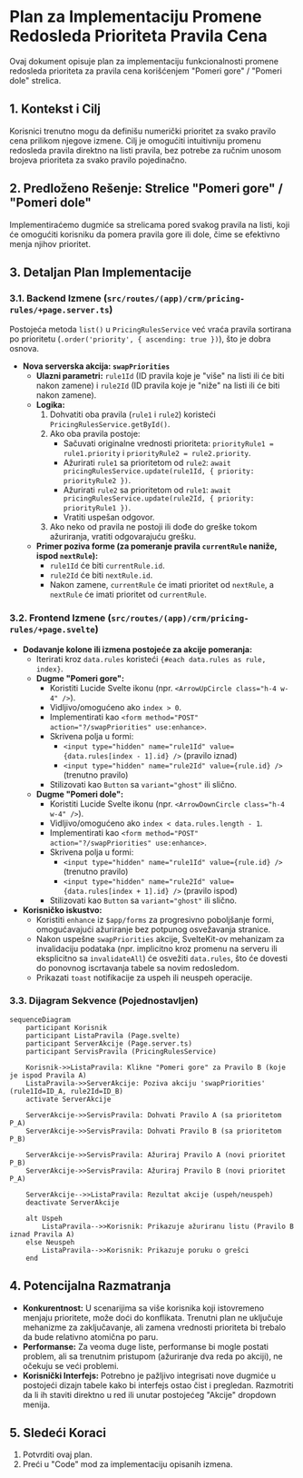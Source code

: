 # Plan za Implementaciju Promene Redosleda Prioriteta Pravila Cena

Ovaj dokument opisuje plan za implementaciju funkcionalnosti promene redosleda prioriteta za pravila cena korišćenjem "Pomeri gore" / "Pomeri dole" strelica.

## 1. Kontekst i Cilj

Korisnici trenutno mogu da definišu numerički prioritet za svako pravilo cena prilikom njegove izmene. Cilj je omogućiti intuitivniju promenu redosleda pravila direktno na listi pravila, bez potrebe za ručnim unosom brojeva prioriteta za svako pravilo pojedinačno.

## 2. Predloženo Rešenje: Strelice "Pomeri gore" / "Pomeri dole"

Implementiraćemo dugmiće sa strelicama pored svakog pravila na listi, koji će omogućiti korisniku da pomera pravila gore ili dole, čime se efektivno menja njihov prioritet.

## 3. Detaljan Plan Implementacije

### 3.1. Backend Izmene (`src/routes/(app)/crm/pricing-rules/+page.server.ts`)

Postojeća metoda `list()` u `PricingRulesService` već vraća pravila sortirana po prioritetu (`.order('priority', { ascending: true })`), što je dobra osnova.

*   **Nova serverska akcija: `swapPriorities`**
    *   **Ulazni parametri:** `rule1Id` (ID pravila koje je "više" na listi ili će biti nakon zamene) i `rule2Id` (ID pravila koje je "niže" na listi ili će biti nakon zamene).
    *   **Logika:**
        1.  Dohvatiti oba pravila (`rule1` i `rule2`) koristeći `PricingRulesService.getById()`.
        2.  Ako oba pravila postoje:
            *   Sačuvati originalne vrednosti prioriteta: `priorityRule1 = rule1.priority` i `priorityRule2 = rule2.priority`.
            *   Ažurirati `rule1` sa prioritetom od `rule2`: `await pricingRulesService.update(rule1Id, { priority: priorityRule2 })`.
            *   Ažurirati `rule2` sa prioritetom od `rule1`: `await pricingRulesService.update(rule2Id, { priority: priorityRule1 })`.
            *   Vratiti uspešan odgovor.
        3.  Ako neko od pravila ne postoji ili dođe do greške tokom ažuriranja, vratiti odgovarajuću grešku.
    *   **Primer poziva forme (za pomeranje pravila `currentRule` naniže, ispod `nextRule`):**
        *   `rule1Id` će biti `currentRule.id`.
        *   `rule2Id` će biti `nextRule.id`.
        *   Nakon zamene, `currentRule` će imati prioritet od `nextRule`, a `nextRule` će imati prioritet od `currentRule`.

### 3.2. Frontend Izmene (`src/routes/(app)/crm/pricing-rules/+page.svelte`)

*   **Dodavanje kolone ili izmena postojeće za akcije pomeranja:**
    *   Iterirati kroz `data.rules` koristeći `{#each data.rules as rule, index}`.
    *   **Dugme "Pomeri gore":**
        *   Koristiti Lucide Svelte ikonu (npr. `<ArrowUpCircle class="h-4 w-4" />`).
        *   Vidljivo/omogućeno ako `index > 0`.
        *   Implementirati kao `<form method="POST" action="?/swapPriorities" use:enhance>`.
        *   Skrivena polja u formi:
            *   `<input type="hidden" name="rule1Id" value={data.rules[index - 1].id} />` (pravilo iznad)
            *   `<input type="hidden" name="rule2Id" value={rule.id} />` (trenutno pravilo)
        *   Stilizovati kao `Button` sa `variant="ghost"` ili slično.
    *   **Dugme "Pomeri dole":**
        *   Koristiti Lucide Svelte ikonu (npr. `<ArrowDownCircle class="h-4 w-4" />`).
        *   Vidljivo/omogućeno ako `index < data.rules.length - 1`.
        *   Implementirati kao `<form method="POST" action="?/swapPriorities" use:enhance>`.
        *   Skrivena polja u formi:
            *   `<input type="hidden" name="rule1Id" value={rule.id} />` (trenutno pravilo)
            *   `<input type="hidden" name="rule2Id" value={data.rules[index + 1].id} />` (pravilo ispod)
        *   Stilizovati kao `Button` sa `variant="ghost"` ili slično.
*   **Korisničko iskustvo:**
    *   Koristiti `enhance` iz `$app/forms` za progresivno poboljšanje formi, omogućavajući ažuriranje bez potpunog osvežavanja stranice.
    *   Nakon uspešne `swapPriorities` akcije, SvelteKit-ov mehanizam za invalidaciju podataka (npr. implicitno kroz promenu na serveru ili eksplicitno sa `invalidateAll`) će osvežiti `data.rules`, što će dovesti do ponovnog iscrtavanja tabele sa novim redosledom.
    *   Prikazati `toast` notifikacije za uspeh ili neuspeh operacije.

### 3.3. Dijagram Sekvence (Pojednostavljen)

```mermaid
sequenceDiagram
    participant Korisnik
    participant ListaPravila (Page.svelte)
    participant ServerAkcije (Page.server.ts)
    participant ServisPravila (PricingRulesService)

    Korisnik->>ListaPravila: Klikne "Pomeri gore" za Pravilo B (koje je ispod Pravila A)
    ListaPravila->>ServerAkcije: Poziva akciju 'swapPriorities' (rule1Id=ID_A, rule2Id=ID_B)
    activate ServerAkcije

    ServerAkcije->>ServisPravila: Dohvati Pravilo A (sa prioritetom P_A)
    ServerAkcije->>ServisPravila: Dohvati Pravilo B (sa prioritetom P_B)

    ServerAkcije->>ServisPravila: Ažuriraj Pravilo A (novi prioritet P_B)
    ServerAkcije->>ServisPravila: Ažuriraj Pravilo B (novi prioritet P_A)

    ServerAkcije-->>ListaPravila: Rezultat akcije (uspeh/neuspeh)
    deactivate ServerAkcije

    alt Uspeh
        ListaPravila-->>Korisnik: Prikazuje ažuriranu listu (Pravilo B iznad Pravila A)
    else Neuspeh
        ListaPravila-->>Korisnik: Prikazuje poruku o grešci
    end
```

## 4. Potencijalna Razmatranja

*   **Konkurentnost:** U scenarijima sa više korisnika koji istovremeno menjaju prioritete, može doći do konflikata. Trenutni plan ne uključuje mehanizme za zaključavanje, ali zamena vrednosti prioriteta bi trebalo da bude relativno atomična po paru.
*   **Performanse:** Za veoma duge liste, performanse bi mogle postati problem, ali sa trenutnim pristupom (ažuriranje dva reda po akciji), ne očekuju se veći problemi.
*   **Korisnički Interfejs:** Potrebno je pažljivo integrisati nove dugmiće u postojeći dizajn tabele kako bi interfejs ostao čist i pregledan. Razmotriti da li ih staviti direktno u red ili unutar postojećeg "Akcije" dropdown menija.

## 5. Sledeći Koraci

1.  Potvrditi ovaj plan.
2.  Preći u "Code" mod za implementaciju opisanih izmena.